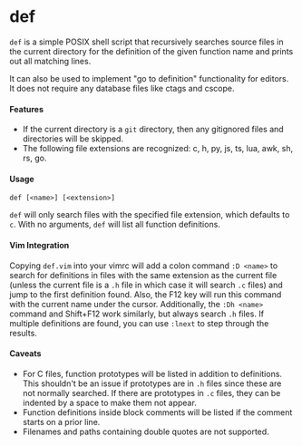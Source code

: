 # def

`def` is a simple POSIX shell script that recursively searches source files in
the current directory for the definition of the given function name and prints
out all matching lines.

It can also be used to implement "go to definition" functionality for editors.
It does not require any database files like ctags and cscope.

#### Features

* If the current directory is a `git` directory, then any gitignored files
  and directories will be skipped.
* The following file extensions are recognized:
  c, h, py, js, ts, lua, awk, sh, rs, go.

#### Usage

`def [<name>] [<extension>]`

`def` will only search files with the specified file extension, which defaults
to `c`. With no arguments, `def` will list all function definitions.

#### Vim Integration

Copying `def.vim` into your vimrc will add a colon command `:D <name>` to search
for definitions in files with the same extension as the current file
(unless the current file is a `.h` file in which case it will search `.c` files)
and jump to the first definition found. Also, the F12 key will run this command
with the current name under the cursor. Additionally, the `:Dh <name>` command
and Shift+F12 work similarly, but always search `.h` files. If multiple
definitions are found, you can use `:lnext` to step through the results.

#### Caveats

* For C files, function prototypes will be listed in addition to definitions.
  This shouldn't be an issue if prototypes are in `.h` files since these are not
  normally searched. If there are prototypes in `.c` files, they can be indented
  by a space to make them not appear.
* Function definitions inside block comments will be listed if the comment
  starts on a prior line.
* Filenames and paths containing double quotes are not supported.
